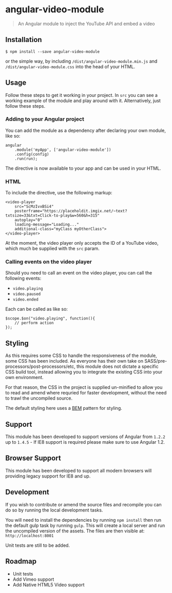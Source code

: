 # angular-video-module

> An Angular module to inject the YouTube API and embed a video

## Installation

```
$ npm install --save angular-video-module
```

or the simple way, by including ``/dist/angular-video-module.min.js`` and ``/dist/angular-video-module.css`` into the head of your HTML.


## Usage
Follow these steps to get it working in your project. In ```src``` you can see a working example of the module and play around with it. Alternatively, just follow these steps.

### Adding to your Angular project
You can add the module as a dependency after declaring your own module, like so:
```
angular
    .module('myApp', ['angular-video-module'])
    .config(config)
    .run(run);
```
The directive is now available to your app and can be used in your HTML.

### HTML
To include the directive, use the following markup:
```
<video-player
    src="ScMzIvxBSi4"
    posterframe="https://placeholdit.imgix.net/~text?txtsize=33&txt=Click-to-play&w=560&h=315"
    autoplay="0"
    loading-message="Loading..."
    additional-class="myClass myOtherClass">
</video-player>
```
At the moment, the video player only accepts the ID of a YouTube video, which much be supplied with the ``src`` param.

### Calling events on the video player
Should you need to call an event on the video player, you can call the following events:

* ``video.playing``
* ``video.paused``
* ``video.ended``

Each can be called as like so:

```
$scope.$on("video.playing", function(){
    // perform action
});
```

## Styling
As this requires some CSS to handle the responsiveness of the module, some CSS has been included. As everyone has their own take on SASS/pre-processors/post-processors/etc, this module does not dictate a specific CSS build tool, instead allowing you to integrate the existing CSS into your own environment.

For that reason, the CSS in the project is supplied un-minified to allow you to read and amend where requried for faster development, without the need to trawl the uncompiled source.

The default styling here uses a [BEM](https://en.bem.info/) pattern for styling.

## Support

This module has been developed to support versions of Angular from ``1.2.2`` up to ``1.4.5`` - If IE8 support is required please make sure to use Angular 1.2.

## Browser Support
This module has been developed to support all modern browsers will providing legacy support for IE8 and up.

## Development
If you wish to contribute or amend the source files and recompile you can do so by running the local development tasks.

You will need to install the dependencies by running ``npm install`` then run the default gulp task by running ``gulp``. This will create a local server and run the uncompiled version of the assets. The files are then visible at: ``http://localhost:8001``

Unit tests are still to be added.

## Roadmap

* Unit tests
* Add Vimeo support
* Add Native HTML5 Video support
